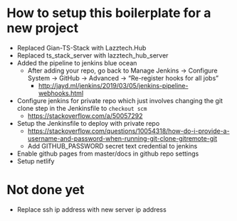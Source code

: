 # How to setup this boilerplate for a new project

- Replaced Gian-TS-Stack with Lazztech.Hub
- Replaced ts_stack_server with lazztech_hub_server
- Added the pipeline to jenkins blue ocean
    - After adding your repo, go back to Manage Jenkins -> Configure System -> GitHub -> Advanced -> “Re-register hooks for all jobs”
        - http://jayd.ml/jenkins/2019/03/05/jenkins-pipeline-webhooks.html
- Configure jenkins for private repo which just involves changing the git clone step in the Jenkinsfile to `checkout scm`
    - https://stackoverflow.com/a/50057292
- Setup the Jenkinsfile to deploy with private repo
    - https://stackoverflow.com/questions/10054318/how-do-i-provide-a-username-and-password-when-running-git-clone-gitremote-git
    - Add GITHUB_PASSWORD secret text credential to jenkins
- Enable github pages from master/docs in github repo settings
- Setup netlify


# Not done yet
- Replace ssh ip address with new server ip address

